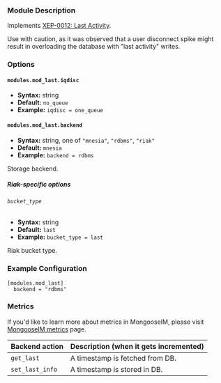 ### Module Description

Implements [XEP-0012: Last Activity](https://xmpp.org/extensions/xep-0012.html).

Use with caution, as it was observed that a user disconnect spike might result in overloading the database with "last activity" writes.

### Options

#### `modules.mod_last.iqdisc`
* **Syntax:** string
* **Default:** `no_queue`
* **Example:** `iqdisc = one_queue`

#### `modules.mod_last.backend`
* **Syntax:** string, one of `"mnesia"`, `"rdbms"`, `"riak"`
* **Default:** `mnesia`
* **Example:** `backend = rdbms`

Storage backend.

##### Riak-specific options

###### `bucket_type`
* **Syntax:** string
* **Default:** `last`
* **Example:** `bucket_type = last`

Riak bucket type.

### Example Configuration

```
[modules.mod_last]
  backend = "rdbms"
```

### Metrics

If you'd like to learn more about metrics in MongooseIM, please visit [MongooseIM metrics](../operation-and-maintenance/Mongoose-metrics.md) page.

| Backend action | Description (when it gets incremented) |
| ---- | -------------------------------------- |
| `get_last` | A timestamp is fetched from DB. |
| `set_last_info` | A timestamp is stored in DB. |

